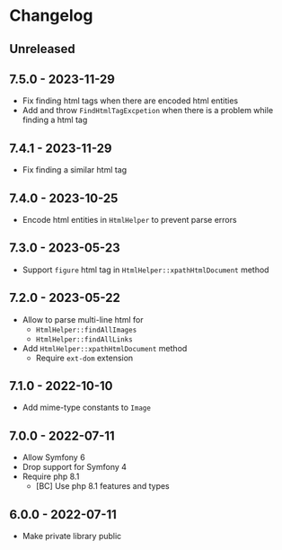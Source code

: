 # Changelog

<!-- There is always Unreleased section on the top. Subsections (Added, Changed, Fixed, Removed) should be added as needed. -->
## Unreleased

## 7.5.0 - 2023-11-29
- Fix finding html tags when there are encoded html entities
- Add and throw `FindHtmlTagExcpetion` when there is a problem while finding a html tag

## 7.4.1 - 2023-11-29
- Fix finding a similar html tag

## 7.4.0 - 2023-10-25
- Encode html entities in `HtmlHelper` to prevent parse errors

## 7.3.0 - 2023-05-23
- Support `figure` html tag in `HtmlHelper::xpathHtmlDocument` method

## 7.2.0 - 2023-05-22
- Allow to parse multi-line html for
  - `HtmlHelper::findAllImages`
  - `HtmlHelper::findAllLinks`
- Add `HtmlHelper::xpathHtmlDocument` method
  - Require `ext-dom` extension

## 7.1.0 - 2022-10-10
- Add mime-type constants to `Image`

## 7.0.0 - 2022-07-11
- Allow Symfony 6
- Drop support for Symfony 4
- Require php 8.1
  - [BC] Use php 8.1 features and types

## 6.0.0 - 2022-07-11
- Make private library public
